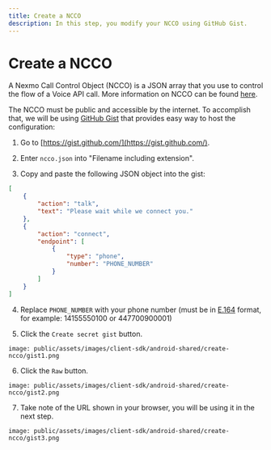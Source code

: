 ```yaml
---
title: Create a NCCO
description: In this step, you modify your NCCO using GitHub Gist.
---
```


# Create a NCCO

A Nexmo Call Control Object (NCCO) is a JSON array that you use to control the flow of a Voice API call. More information on NCCO can be found [here](https://developer.nexmo.com/voice/voice-api/ncco-reference).

The NCCO must be public and accessible by the internet. To accomplish that, we will be using [GitHub Gist](https://gist.github.com/) that provides easy way to host the configuration:

1) Go to [https://gist.github.com/](https://gist.github.com/).

2) Enter `ncco.json` into "Filename including extension".
   
3) Copy and paste the following JSON object into the gist:

```json
[
    {
        "action": "talk",
        "text": "Please wait while we connect you."
    },
    {
        "action": "connect",
        "endpoint": [
            {
                "type": "phone",
                "number": "PHONE_NUMBER"
            }
        ]
    }
]
```

4) Replace `PHONE_NUMBER` with your phone number (must be in [E.164](https://developer.nexmo.com/concepts/guides/glossary#e-164-format) format, for example: 14155550100 or 447700900001)

5) Click the `Create secret gist` button.

```screenshot
image: public/assets/images/client-sdk/android-shared/create-ncco/gist1.png
```

6) Click the `Raw` button. 

```screenshot
image: public/assets/images/client-sdk/android-shared/create-ncco/gist2.png
```


7) Take note of the URL shown in your browser, you will be using it in the next step. 

```screenshot
image: public/assets/images/client-sdk/android-shared/create-ncco/gist3.png
```